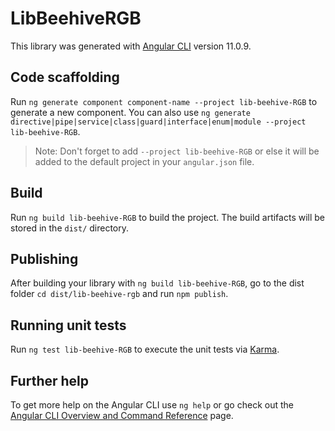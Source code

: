 # LibBeehiveRGB

This library was generated with [Angular CLI](https://github.com/angular/angular-cli) version 11.0.9.

## Code scaffolding

Run `ng generate component component-name --project lib-beehive-RGB` to generate a new component. You can also use `ng generate directive|pipe|service|class|guard|interface|enum|module --project lib-beehive-RGB`.
> Note: Don't forget to add `--project lib-beehive-RGB` or else it will be added to the default project in your `angular.json` file. 

## Build

Run `ng build lib-beehive-RGB` to build the project. The build artifacts will be stored in the `dist/` directory.

## Publishing

After building your library with `ng build lib-beehive-RGB`, go to the dist folder `cd dist/lib-beehive-rgb` and run `npm publish`.

## Running unit tests

Run `ng test lib-beehive-RGB` to execute the unit tests via [Karma](https://karma-runner.github.io).

## Further help

To get more help on the Angular CLI use `ng help` or go check out the [Angular CLI Overview and Command Reference](https://angular.io/cli) page.
